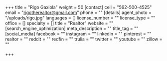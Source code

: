 +++
title = "Rigo Gaxiola"
weight = 50
[contact]
cell = "562-500-4525"
email = "rigotherealtor@gmail.com"
phone = ""
[details]
agent_photo = "/uploads/rigo.jpg"
languages = []
license_number = ""
license_type = ""
office = []
specialty = []
title = "Realtor"
website = ""
[search_engine_optimization]
meta_description = ""
title_tag = ""
[social_media]
facebook = ""
instagram = ""
linkedin = ""
pinterest = ""
realtor = ""
reddit = ""
redfin = ""
trulia = ""
twitter = ""
youtube = ""
zillow = ""

+++
